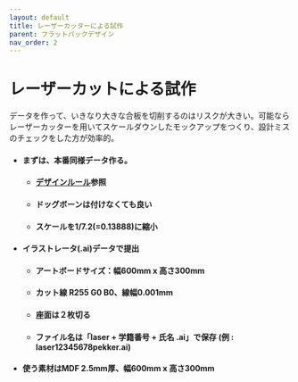```yaml
---
layout: default
title: レーザーカッターによる試作
parent: フラットパックデザイン
nav_order: 2
---
```


# レーザーカットによる試作

データを作って、いきなり大きな合板を切削するのはリスクが大きい。可能ならレーザーカッターを用いてスケールダウンしたモックアップをつくり、設計ミスのチェックをした方が効率的。

* #### **まずは、本番同様データ作る。**

  * #### [デザインルール](/design-rules.md)参照
  * #### ドッグボーンは付けなくても良い
  * #### スケールを1/7.2\(=0.13888\)に縮小

* #### イラストレータ\(.ai\)データで提出

  * #### アートボードサイズ：幅600mm x 高さ300mm
  * #### カット線 R255 G0 B0、線幅0.001mm
  * #### 座面は２枚切る
  * #### ファイル名は「laser + 学籍番号 + 氏名 .ai」で保存 (例 : laser12345678pekker.ai)
* #### 使う素材はMDF 2.5mm厚、幅600mm x 高さ300mm
